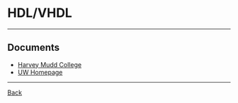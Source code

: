 # HDL/VHDL

---

## Documents

- [Harvey Mudd College](https://pages.hmc.edu/harris/cmosvlsi/4e/cmosvlsidesign_4e_App.pdf)
- [UW Homepage](https://courses.cs.washington.edu/courses/cse467/11wi/lectures/CombVerilog.pdf)

---

[Back](./readme.md)
